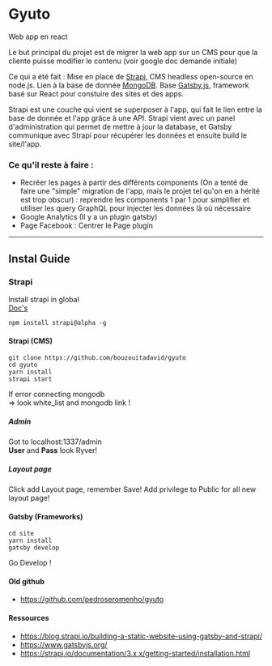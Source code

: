 # Gyuto

Web app en react

Le but principal du projet est de migrer la web app sur un CMS pour que la cliente puisse modifier le contenu (voir google doc demande initiale)

Ce qui a été fait : Mise en place de [Strapi](https://strapi.io/), CMS headless open-source en node.js.
Lien à la base de donnée [MongoDB](https://www.mongodb.com/).
Base [Gatsby.js](https://www.gatsbyjs.org/), framework basé sur React pour constuire des sites et des apps.

Strapi est une couche qui vient se superposer à l'app, qui fait le lien entre la base de donnée et l'app grâce à une API. Strapi vient avec un panel d'administration qui permet de mettre à jour la database, et Gatsby communique avec Strapi pour récupérer les données et ensuite build le site/l'app.

### Ce qu'il reste à faire : 
- Recréer les pages à partir des différents components (On a tenté de faire une "simple" migration de l'app, mais le projet tel qu'on en a hérité est trop obscur) : reprendre les components 1 par 1 pour simplifier et utiliser les query GraphQL pour injecter les données là où nécessaire
- Google Analytics (Il y a un plugin gatsby)
- Page Facebook : Centrer le Page plugin

____________________

## Instal Guide
### Strapi
Install strapi in global  
[Doc's](https://strapi.io/documentation/3.x.x/getting-started/installation.html#requirements)
```
npm install strapi@alpha -g
```
#### Strapi (CMS)
```
git clone https://github.com/bouzouitadavid/gyuto
cd gyuto
yarn install
strapi start
```
If error connecting mongodb  
=> look white_list and mongodb link !

##### Admin
Got to localhost:1337/admin  
**User** and **Pass** look Ryver!

##### Layout page
Click add Layout page, remember Save!
Add privilege to Public for all new layout page!

#### Gatsby (Frameworks)
```
cd site
yarn install
gatsby develop
```
Go Develop !

#### Old github
- https://github.com/pedroseromenho/gyuto
#### Ressources
- https://blog.strapi.io/building-a-static-website-using-gatsby-and-strapi/
- https://www.gatsbyjs.org/
- https://strapi.io/documentation/3.x.x/getting-started/installation.html
